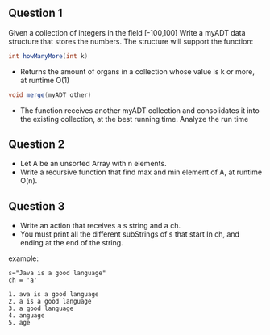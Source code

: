 ## Question 1

Given a collection of integers in the field [-100,100]
Write a myADT data structure that stores the numbers.
The structure will support the function:

```java
int howManyMore(int k)
```
* Returns the amount of organs in a collection whose value is k or more, at runtime O(1)
```java
void merge(myADT other)
```
* The function receives another myADT collection and consolidates it into the existing collection, at the best running time. Analyze the run time

## Question 2
* Let A be an unsorted Array with n elements.
* Write a recursive function that find max and min element of A, at runtime O(n).

## Question 3
* Write an action that receives a s string and a ch.
* You must print all the different subStrings of s that start In ch, and ending at the end of the string.

example:
```aidl
s="Java is a good language" 
ch = 'a'

1. ava is a good language
2. a is a good language
3. a good language
4. anguage
5. age
```
